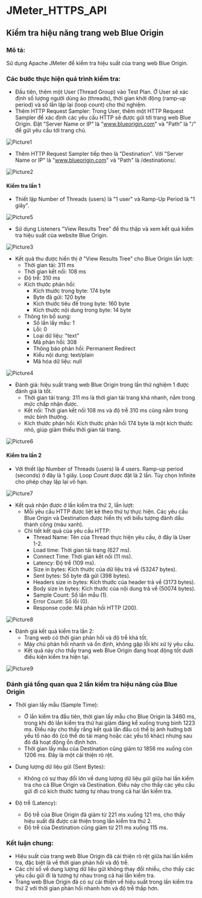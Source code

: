 # JMeter_HTTPS_API
## Kiểm tra hiệu năng trang web Blue Origin

### Mô tả: 
Sử dụng Apache JMeter để kiểm tra hiệu suất của trang web Blue Origin.

### Các bước thực hiện quá trình kiểm tra: 
 - Đầu tiên, thêm một User (Thread Group) vào Test Plan. Ở User sẽ xác định số lượng người dùng ảo (threads), thời gian khởi động (ramp-up period) và số lần lặp lại (loop count) cho thử nghiệm.
 - Thêm HTTP Request Sampler: Trong User, thêm một HTTP Request Sampler để xác định các yêu cầu HTTP sẽ được gửi tới trang web Blue Origin. Đặt "Server Name or IP" là "www.blueorigin.com" và "Path" là "/" để gửi yêu cầu tới trang chủ.

![Picture1](https://github.com/KhanhChinh12/JMeter_HTTPS_API/assets/145414389/4f8e4543-788e-49d6-ab34-e115beccc98b)

 - Thêm HTTP Request Sampler tiếp theo là "Destination". Với "Server Name or IP" là "www.blueorigin.com" và "Path" là /destinations/.

![Picture2](https://github.com/KhanhChinh12/JMeter_HTTPS_API/assets/145414389/d3bc0907-be1e-41cf-b80e-2c0f7da1c4a4)

#### Kiểm tra lần 1

 - Thiết lập Number of Threads (users) là "1 user" và Ramp-Up Period là "1 giây".

![Picture5](https://github.com/KhanhChinh12/JMeter_HTTPS_API/assets/145414389/5d317364-15ad-4b6b-9bca-87238a6322a4)

- Sử dụng Listeners "View Results Tree" để thu thập và xem kết quả kiểm tra hiệu suất của website Blue Origin.

![Picture3](https://github.com/KhanhChinh12/JMeter_HTTPS_API/assets/145414389/40d04a1f-bb9e-41c3-b0fb-09c753979420)

 - Kết quả thu được hiển thị ở "View Results Tree" cho Blue Origin lần lượt:
   + Thời gian tải: 311 ms
   + Thời gian kết nối: 108 ms
   + Độ trễ: 310 ms
   + Kích thước phản hồi:
     + Kích thước trong byte: 174 byte
     + Byte đã gửi: 120 byte
     + Kích thước tiêu đề trong byte: 160 byte
     + Kích thước nội dung trong byte: 14 byte
    + Thông tin bổ sung:
      + Số lần lấy mẫu: 1
      + Lỗi: 0
      + Loại dữ liệu: "text"
      + Mã phản hồi: 308
      + Thông báo phản hồi: Permanent Redirect
      + Kiểu nội dung: text/plain
      + Mã hóa dữ liệu: null

  ![Picture4](https://github.com/KhanhChinh12/JMeter_HTTPS_API/assets/145414389/fc95da84-939f-48bc-8c77-63aafd6b5f22)

 - Đánh giá: hiệu suất trang web Blue Origin trong lần thử nghiệm 1 được đánh giá là tốt.
   + Thời gian tải trang: 311 ms là thời gian tải trang khá nhanh, nằm trong mức chấp nhận được.
   + Kết nối: Thời gian kết nối 108 ms và độ trễ 310 ms cũng nằm trong mức bình thường.
   + Kích thước phản hồi: Kích thước phản hồi 174 byte là một kích thước nhỏ, giúp giảm thiểu thời gian tải trang.

 ![Picture6](https://github.com/KhanhChinh12/JMeter_HTTPS_API/assets/145414389/3437f996-4712-4763-b82f-6504f615cbd4)
 
#### Kiểm tra lần 2

 - Với thiết lập Number of Threads (users) là 4 users. Ramp-up period (seconds) ở đây là 1 giây. Loop Count được đặt là 2 lần. Tùy chọn Infinite cho phép chạy lặp lại vô hạn.

![Picture7](https://github.com/KhanhChinh12/JMeter_HTTPS_API/assets/145414389/27bf2095-faa9-47d2-a654-6e24d47be0b3)

 - Kết quả nhận được ở lần kiểm tra thứ 2, lần lượt:
   + Mỗi yêu cầu HTTP được liệt kê theo thứ tự thực hiện. Các yêu cầu Blue Origin và Destination được hiển thị với biểu tượng đánh dấu thành công (màu xanh).
   + Chi tiết kết quả của yêu cầu HTTP:
     + Thread Name: Tên của Thread thực hiện yêu cầu, ở đây là User 1-2.
     + Load time: Thời gian tải trang (627 ms).
     + Connect Time: Thời gian kết nối (11 ms).
     + Latency: Độ trễ (109 ms).
     + Size in bytes: Kích thước của dữ liệu trả về (53247 bytes).
     + Sent bytes: Số byte đã gửi (398 bytes).
     + Headers size in bytes: Kích thước của header trả về (3173 bytes).
     + Body size in bytes: Kích thước của nội dung trả về (50074 bytes).
     + Sample Count: Số lần mẫu (1).
     + Error Count: Số lỗi (0).
     + Response code: Mã phản hồi HTTP (200).

![Picture8](https://github.com/KhanhChinh12/JMeter_HTTPS_API/assets/145414389/ac5796a6-9bfc-4423-9c49-5962057ee9c0)

 - Đánh giá kết quả kiểm tra lần 2:
   +  Trang web có thời gian phản hồi và độ trễ khá tốt.
   +  Máy chủ phản hồi nhanh và ổn định, không gặp lỗi khi xử lý yêu cầu.
   +  Kết quả này cho thấy trang web Blue Origin đang hoạt động tốt dưới điều kiện kiểm tra hiện tại.

![Picture9](https://github.com/KhanhChinh12/JMeter_HTTPS_API/assets/145414389/098988b1-98a0-42bb-bdbb-adb0c7639844)

### Đánh giá tổng quan qua 2 lần kiểm tra hiệu năng của Blue Origin

 - Thời gian lấy mẫu (Sample Time):
   + Ở lần kiểm tra đầu tiên, thời gian lấy mẫu cho Blue Origin là 3460 ms, trong khi đó lần kiểm tra thứ hai giảm đáng kể xuống trung bình 1223 ms. Điều này cho thấy rằng kết quả lần đầu có thể bị ảnh hưởng bởi yếu tố nào đó (có thể do tải mạng hoặc các yếu tố khác) nhưng sau đó đã hoạt động ổn định hơn.
   + Thời gian lấy mẫu của Destination cũng giảm từ 1856 ms xuống còn 1206 ms. Đây là một cải thiện rõ rệt.
 
 - Dung lượng dữ liệu gửi (Sent Bytes):
   + Không có sự thay đổi lớn về dung lượng dữ liệu gửi giữa hai lần kiểm tra cho cả Blue Origin và Destination. Điều này cho thấy các yêu cầu gửi đi có kích thước tương tự nhau trong cả hai lần kiểm tra.

 - Độ trễ (Latency):
   + Độ trễ của Blue Origin đã giảm từ 221 ms xuống 121 ms, cho thấy hiệu suất đã được cải thiện trong lần kiểm tra thứ 2.
   + Độ trễ của Destination cũng giảm từ 211 ms xuống 115 ms.

### Kết luận chung: 
 - Hiệu suất của trang web Blue Origin đã cải thiện rõ rệt giữa hai lần kiểm tra, đặc biệt là về thời gian phản hồi và độ trễ.
 - Các chỉ số về dung lượng dữ liệu gửi không thay đổi nhiều, cho thấy các yêu cầu gửi đi là tương tự nhau trong cả hai lần kiểm tra.
 - Trang web Blue Origin đã có sự cải thiện về hiệu suất trong lần kiểm tra thứ 2 với thời gian phản hồi nhanh hơn và độ trễ thấp hơn.




